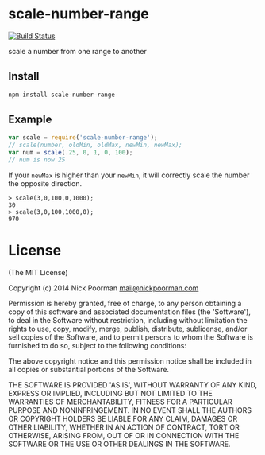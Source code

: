 # scale-number-range

[![Build Status](https://travis-ci.org/nickpoorman/scale-number-range.svg?branch=master)](https://travis-ci.org/nickpoorman/scale-number-range)

scale a number from one range to another

## Install

```javascript
npm install scale-number-range
```

## Example

```javascript
var scale = require('scale-number-range');
// scale(number, oldMin, oldMax, newMin, newMax);
var num = scale(.25, 0, 1, 0, 100);
// num is now 25
```

If your `newMax` is higher than your `newMin`, it will correctly
scale the number the opposite direction. 

```
> scale(3,0,100,0,1000);
30
> scale(3,0,100,1000,0);
970
```

# License

(The MIT License)

Copyright (c) 2014 Nick Poorman <mail@nickpoorman.com>

Permission is hereby granted, free of charge, to any person obtaining a copy of this software and associated documentation files (the 'Software'), to deal in the Software without restriction, including without limitation the rights to use, copy, modify, merge, publish, distribute, sublicense, and/or sell copies of the Software, and to permit persons to whom the Software is furnished to do so, subject to the following conditions:

The above copyright notice and this permission notice shall be included in all copies or substantial portions of the Software.

THE SOFTWARE IS PROVIDED 'AS IS', WITHOUT WARRANTY OF ANY KIND, EXPRESS OR IMPLIED, INCLUDING BUT NOT LIMITED TO THE WARRANTIES OF MERCHANTABILITY, FITNESS FOR A PARTICULAR PURPOSE AND NONINFRINGEMENT. IN NO EVENT SHALL THE AUTHORS OR COPYRIGHT HOLDERS BE LIABLE FOR ANY CLAIM, DAMAGES OR OTHER LIABILITY, WHETHER IN AN ACTION OF CONTRACT, TORT OR OTHERWISE, ARISING FROM, OUT OF OR IN CONNECTION WITH THE SOFTWARE OR THE USE OR OTHER DEALINGS IN THE SOFTWARE.
